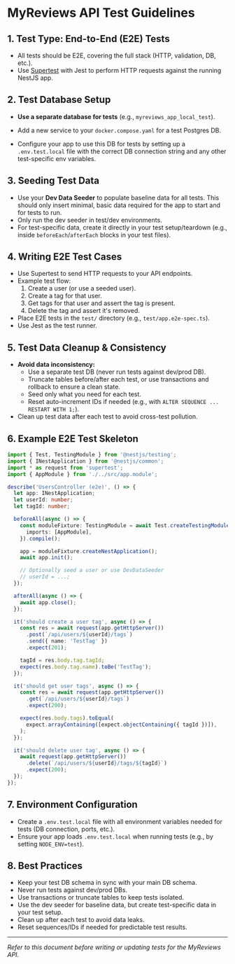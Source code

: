 # MyReviews API Test Guidelines

## 1. Test Type: End-to-End (E2E) Tests

- All tests should be E2E, covering the full stack (HTTP, validation, DB, etc.).
- Use [Supertest](https://github.com/visionmedia/supertest) with Jest to perform HTTP requests against the running NestJS app.

## 2. Test Database Setup

- **Use a separate database for tests** (e.g., `myreviews_app_local_test`).
- Add a new service to your `docker.compose.yaml` for a test Postgres DB.

- Configure your app to use this DB for tests by setting up a `.env.test.local` file with the correct DB connection string and any other test-specific env variables.

## 3. Seeding Test Data

- Use your **Dev Data Seeder** to populate baseline data for all tests. This should only insert minimal, basic data required for the app to start and for tests to run.
- Only run the dev seeder in test/dev environments.
- For test-specific data, create it directly in your test setup/teardown (e.g., inside `beforeEach`/`afterEach` blocks in your test files).

## 4. Writing E2E Test Cases

- Use Supertest to send HTTP requests to your API endpoints.
- Example test flow:
  1. Create a user (or use a seeded user).
  2. Create a tag for that user.
  3. Get tags for that user and assert the tag is present.
  4. Delete the tag and assert it's removed.
- Place E2E tests in the `test/` directory (e.g., `test/app.e2e-spec.ts`).
- Use Jest as the test runner.

## 5. Test Data Cleanup & Consistency

- **Avoid data inconsistency:**
  - Use a separate test DB (never run tests against dev/prod DB).
  - Truncate tables before/after each test, or use transactions and rollback to ensure a clean state.
  - Seed only what you need for each test.
  - Reset auto-increment IDs if needed (e.g., with `ALTER SEQUENCE ... RESTART WITH 1;`).
- Clean up test data after each test to avoid cross-test pollution.

## 6. Example E2E Test Skeleton

```typescript
import { Test, TestingModule } from '@nestjs/testing';
import { INestApplication } from '@nestjs/common';
import * as request from 'supertest';
import { AppModule } from './../src/app.module';

describe('UsersController (e2e)', () => {
  let app: INestApplication;
  let userId: number;
  let tagId: number;

  beforeAll(async () => {
    const moduleFixture: TestingModule = await Test.createTestingModule({
      imports: [AppModule],
    }).compile();

    app = moduleFixture.createNestApplication();
    await app.init();

    // Optionally seed a user or use DevDataSeeder
    // userId = ...;
  });

  afterAll(async () => {
    await app.close();
  });

  it('should create a user tag', async () => {
    const res = await request(app.getHttpServer())
      .post(`/api/users/${userId}/tags`)
      .send({ name: 'TestTag' })
      .expect(201);

    tagId = res.body.tag.tagId;
    expect(res.body.tag.name).toBe('TestTag');
  });

  it('should get user tags', async () => {
    const res = await request(app.getHttpServer())
      .get(`/api/users/${userId}/tags`)
      .expect(200);

    expect(res.body.tags).toEqual(
      expect.arrayContaining([expect.objectContaining({ tagId })]),
    );
  });

  it('should delete user tag', async () => {
    await request(app.getHttpServer())
      .delete(`/api/users/${userId}/tags/${tagId}`)
      .expect(200);
  });
});
```

## 7. Environment Configuration

- Create a `.env.test.local` file with all environment variables needed for tests (DB connection, ports, etc.).
- Ensure your app loads `.env.test.local` when running tests (e.g., by setting `NODE_ENV=test`).

## 8. Best Practices

- Keep your test DB schema in sync with your main DB schema.
- Never run tests against dev/prod DBs.
- Use transactions or truncate tables to keep tests isolated.
- Use the dev seeder for baseline data, but create test-specific data in your test setup.
- Clean up after each test to avoid data leaks.
- Reset sequences/IDs if needed for predictable test results.

---

_Refer to this document before writing or updating tests for the MyReviews API._
